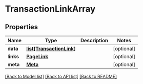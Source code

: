 # TransactionLinkArray

## Properties
Name | Type | Description | Notes
------------ | ------------- | ------------- | -------------
**data** | [**list[TransactionLink]**](TransactionLink.md) |  | [optional] 
**links** | [**PageLink**](PageLink.md) |  | [optional] 
**meta** | [**Meta**](Meta.md) |  | [optional] 

[[Back to Model list]](../README.md#documentation-for-models) [[Back to API list]](../README.md#documentation-for-api-endpoints) [[Back to README]](../README.md)


